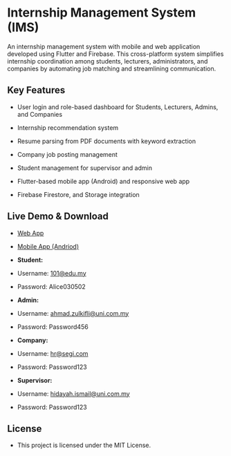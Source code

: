 # Internship Management System (IMS)

An internship management system with mobile and web application developed using Flutter and Firebase. This cross-platform system simplifies internship coordination among students, lecturers, administrators, and companies by automating job matching and streamlining communication.

## Key Features

- User login and role-based dashboard for Students, Lecturers, Admins, and Companies

- Internship recommendation system

- Resume parsing from PDF documents with keyword extraction

- Company job posting management

- Student management for supervisor and admin

- Flutter-based mobile app (Android) and responsive web app

- Firebase Firestore, and Storage integration

## Live Demo & Download

- [Web App](https://imsfyp2.web.app)
- [Mobile App (Andriod)](https://drive.google.com/drive/folders/1gi5WIj4pwNcuD_z1zpqhHHG8XWkmIhGu?usp=sharing)
  
- **Student:**
-   Username: 101@edu.my
-   Password: Alice030502
- **Admin:**
-   Username: ahmad.zulkifli@uni.com.my
-   Password: Password456
- **Company:**
-   Username: hr@segi.com
-   Password: Password123
- **Supervisor:**
-   Username: hidayah.ismail@uni.com.my
-   Password: Password123

## License

- This project is licensed under the MIT License.
